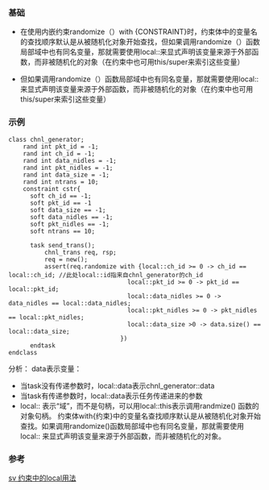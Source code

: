 ### 基础
- 在使用内嵌约束randomize（）with {CONSTRAINT}时，约束体中的变量名的查找顺序默认是从被随机化对象开始查找，但如果调用randomize（）函数局部域中也有同名变量，那就需要使用local::来显式声明该变量来源于外部函数，而非被随机化的对象（在约束中也可用this/super来索引这些变量）

- 但如果调用randomize（）函数局部域中也有同名变量，那就需要使用local::来显式声明该变量来源于外部函数，而非被随机化的对象（在约束中也可用this/super来索引这些变量）
### 示例
~~~
class chnl_generator;
    rand int pkt_id = -1;
    rand int ch_id = -1;
    rand int data_nidles = -1;
    rand int pkt_nidles = -1;
    rand int data_size = -1;
    rand int ntrans = 10;
    constraint cstr{
      soft ch_id == -1;
      soft pkt_id == -1
      soft data_size == -1;
      soft data_nidles == -1;
      soft pkt_nidles == -1;
      soft ntrans == 10;

      task send_trans();
          chnl_trans req, rsp;
          req = new();
          assert(req.randomize with {local::ch_id >= 0 -> ch_id == local::ch_id; //此处local::id指来自chnl_generator的ch_id
                                 local::pkt_id >= 0 -> pkt_id == local::pkt_id;
                                 local::data_nidles >= 0 -> data_nidles == local::data_nidles;
                                 local::pkt_nidles >= 0 -> pkt_nidles == local::pkt_nidles;
                                 local::data_size >0 -> data.size() == local::data_size; 
                               })
      endtask
endclass

~~~

分析：
data表示变量：
- 当task没有传递参数时，local::data表示chnl_generator::data
- 当task有传递参数时，local::data表示任务传递进来的参数
- local:: 表示“域”，而不是句柄，可以用local::this表示调用randmize() 函数的对象句柄。
约束体with{约束}中的变量名查找顺序默认是从被随机化对象开始查找。如果调用randomize()函数局部域中也有同名变量，那就需要使用 local:: 来显式声明该变量来源于外部函数，而非被随机化的对象。



### 参考
 [sv 约束中的local用法](https://blog.csdn.net/sinat_41774721/article/details/122328741)
